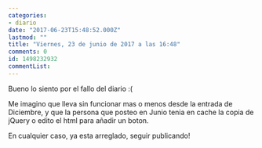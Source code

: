 ```yaml
---
categories:
- diario
date: "2017-06-23T15:48:52.000Z"
lastmod: ""
title: "Viernes, 23 de junio de 2017 a las 16:48"
comments: 0
id: 1498232932
commentList:
---
```


Bueno lo siento por el fallo del diario :(  
  
Me imagino que lleva sin funcionar mas o menos desde la entrada de Diciembre, y que la persona que posteo en Junio tenia en cache la copia de jQuery o edito el html para añadir un boton.  
  
En cualquier caso, ya esta arreglado, seguir publicando!